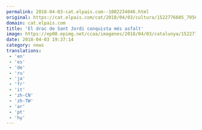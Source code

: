 ```yaml
---
permalink: 2018-04-03-cat.elpais.com--1002234046.html
original: https://cat.elpais.com/cat/2018/04/03/cultura/1522776605_705671.html#?ref=rss&format=simple&link=link
domain: cat.elpais.com
title: 'El drac de Sant Jordi conquista més asfalt'
image: https://ep00.epimg.net/ccaa/imagenes/2018/04/03/catalunya/1522776605_705671_1522776804_noticia_normal.jpg
date: 2018-04-03 19:37:14
category: news
translations: 
 - 'en'
 - 'es'
 - 'de'
 - 'ru'
 - 'ja'
 - 'fr'
 - 'it'
 - 'zh-CN'
 - 'zh-TW'
 - 'ar'
 - 'pt'
 - 'hy'
---
```


